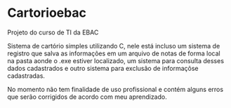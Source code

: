# Cartorioebac
Projeto do curso de TI da EBAC

Sistema de cartório simples utilizando C, nele está incluso um sistema de registro que salva as informações em um arquivo de notas de forma local na pasta aonde o .exe estiver localizado, um sistema para consulta desses dados cadastrados e outro sistema para exclusão de informaçõse cadastradas.

No momento não tem finalidade de uso profissional e contém alguns erros que serão corrigidos de acordo com meu aprendizado.
